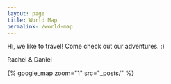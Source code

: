```yaml
---
layout: page
title: World Map
permalink: /world-map
---
```


Hi, we like to travel! Come check out our adventures. :)

Rachel & Daniel

{% google_map 
    zoom="1" 
    src="_posts/" %}

